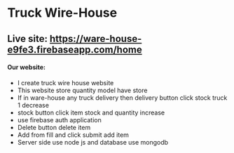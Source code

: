 # Truck Wire-House

## Live site: https://ware-house-e9fe3.firebaseapp.com/home 

#### Our website: 
* I create truck wire house website 
* This website store quantity model have store
* If in ware-house any truck delivery then delivery button click stock truck 1 decrease
* stock button click item stock and quantity increase
* use firebase auth application 
* Delete button delete item
* Add from fill and click submit add item 
* Server side use node js and database use mongodb